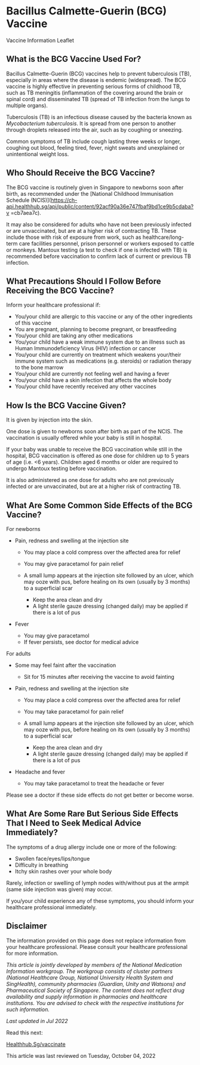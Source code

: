 # Bacillus Calmette-Guerin (BCG) Vaccine

Vaccine Information Leaflet

​What is the BCG Vaccine Used For?
----------------------------------

Bacillus Calmette-Guerin (BCG) vaccines help to prevent tuberculosis (TB), especially in areas where the disease is endemic (widespread). The BCG vaccine is highly effective in preventing serious forms of childhood TB, such as TB meningitis (inflammation of the covering around the brain or spinal cord) and disseminated TB (spread of TB infection from the lungs to multiple organs).

Tuberculosis (TB) is an infectious disease caused by the bacteria known as
*Mycobacterium tuberculosis*. It is spread from one person to another through droplets released into the air, such as by coughing or sneezing.

Common symptoms of TB include cough lasting three weeks or longer, coughing out blood, feeling tired, fever, night sweats and unexplained or unintentional weight loss.

Who Should Receive the BCG Vaccine?
-----------------------------------

The BCG vaccine is routinely given in Singapore to newborns soon after birth, as recommended under the [National Childhood Immunisation Schedule (NCIS)](https://ch-api.healthhub.sg/api/public/content/92acf90a36e747fbaf9bd1ce9b5cdaba?v =cb7aea7c).

It may also be considered for adults who have not been previously infected or are unvaccinated, but are at a higher risk of contracting TB. These include those with risk of exposure from work, such as healthcare/long-term care facilities personnel, prison personnel or workers exposed to cattle or monkeys. Mantoux testing (a test to check if one is infected with TB) is recommended before vaccination to confirm lack of current or previous TB infection.

What Precautions Should I Follow Before Receiving the BCG Vaccine?
------------------------------------------------------------------

Inform your healthcare professional if:

* You/your child are allergic to this vaccine or any of the other ingredients of this vaccine
* You are pregnant, planning to become pregnant, or breastfeeding
* You/your child are taking any other medications
* You/your child have a weak immune system due to an illness such as Human Immunodeficiency Virus (HIV) infection or cancer
* You/your child are currently on treatment which weakens your/their immune system such as medications (e.g. steroids) or radiation therapy to the bone marrow
* You/your child are currently not feeling well and having a fever
* You/your child have a skin infection that affects the whole body
* You/your child have recently received any other vaccines

How Is the BCG Vaccine Given?
-----------------------------

It is given by injection into the skin.

One dose is given to newborns soon after birth as part of the NCIS. The vaccination is usually offered while your baby is still in hospital.

If your baby was unable to receive the BCG vaccination while still in the hospital, BCG vaccination is offered as one dose for children up to 5 years of age (i.e. <6 years). Children aged 6 months or older are required to undergo Mantoux testing before vaccination.

It is also administered as one dose for adults who are not previously infected or are unvaccinated, but are at a higher risk of contracting TB.

What Are Some Common Side Effects of the BCG Vaccine?
-----------------------------------------------------

For newborns

* Pain, redness and swelling at the injection site

  + You may place a cold compress over the affected area for relief
  + You may give paracetamol for pain relief
  + A small lump appears at the injection site followed by an ulcer, which may ooze with pus, before healing on its own (usually by 3 months) to a superficial scar

    - Keep the area clean and dry
    - A light sterile gauze dressing (changed daily) may be applied if there is a lot of pus
* Fever

  + You may give paracetamol
  + If fever persists, see doctor for medical advice

For adults

* Some may feel faint after the vaccination

  + Sit for 15 minutes after receiving the vaccine to avoid fainting
* Pain, redness and swelling at the injection site

  + You may place a cold compress over the affected area for relief
  + You may take paracetamol for pain relief
  + A small lump appears at the injection site followed by an ulcer, which may ooze with pus, before healing on its own (usually by 3 months) to a superficial scar

    - Keep the area clean and dry
    - A light sterile gauze dressing (changed daily) may be applied if there is a lot of pus

* Headache and fever

  + You may take paracetamol to treat the headache or fever

Please see a doctor if these side effects do not get better or become worse.

What Are Some Rare But Serious Side Effects That I Need to Seek Medical Advice Immediately?
-------------------------------------------------------------------------------------------

The symptoms of a drug allergy include one or more of the following:

* Swollen face/eyes/lips/tongue
* Difficulty in breathing
* Itchy skin rashes over your whole body

Rarely, infection or swelling of lymph nodes with/without pus at the armpit (same side injection was given) may occur.

If you/your child experience any of these symptoms, you should inform your healthcare professional immediately.

Disclaimer
----------

The information provided on this page does not replace information from your healthcare professional. Please consult your healthcare professional for more information.

*This article is jointly developed by members of the National Medication Information workgroup. The workgroup consists of cluster partners (National Healthcare Group, National University Health System and SingHealth), community pharmacies (Guardian, Unity and Watsons) and Pharmaceutical Society of Singapore. The content does not reflect drug availability and supply information in pharmacies and healthcare institutions. You are advised to check with the respective institutions for such information.*

*Last updated in Jul 2022*

Read this next:

[Healthhub.Sg/vaccinate](https://www.healthhub.sg/programmes/vaccinate)

This article was last reviewed on
Tuesday, October 04, 2022